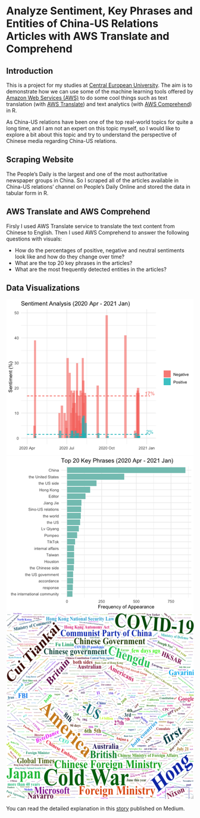 # Analyze Sentiment, Key Phrases and Entities of China-US Relations Articles with AWS Translate and Comprehend
## Introduction
This is a project for my studies at [Central European University](https://www.ceu.edu/). The aim is to demonstrate how we can use some of the machine learning tools offered by [Amazon Web Services (AWS)](https://aws.amazon.com) to do some cool things such as text translation (with [AWS Translate](https://aws.amazon.com/translate/)) and text analytics (with [AWS Comprehend](https://aws.amazon.com/comprehend/)) in R.

As China-US relations have been one of the top real-world topics for quite a long time, and I am not an expert on this topic myself, so I would like to explore a bit about this topic and try to understand the perspective of Chinese media regarding China-US relations.

## Scraping Website
The People’s Daily is the largest and one of the most authoritative newspaper groups in China. So I scraped all of the articles available in China-US relations’ channel on People’s Daily Online and stored the data in tabular form in R.

## AWS Translate and AWS Comprehend
Firsly I used AWS Translate service to translate the text content from Chinese to English. Then I used AWS Comprehend to answer the following questions with visuals:
+ How do the percentages of positive, negative and neutral sentiments look like and how do they change over time?
+ What are the top 20 key phrases in the articles?
+ What are the most frequently detected entities in the articles?

## Data Visualizations
![sentiment_analysis_over_time](/visuals/sentiment_analysis_over_time_barchart.png)
![top_20_phrases](/visuals/top_20_phrases_barchart.png)
<img src="/visuals/entities_detection_wordcloud.png" width="600" height="500">

You can read the detailed explanation in this [story](https://medium.com/@xibei_chen/analyze-articles-in-china-us-relations-channel-on-people-cn-b21a08fed220) published on Medium.

